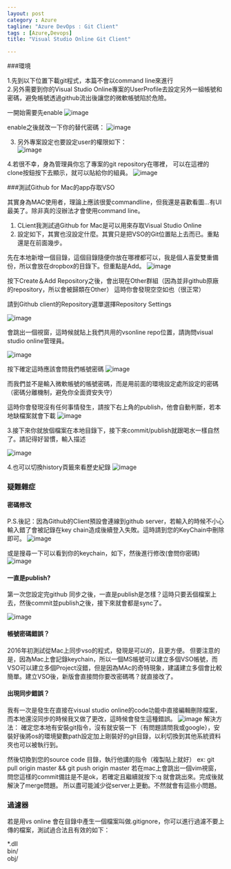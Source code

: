 ```yaml
---
layout: post
category : Azure 
tagline: "Azure DevOps : Git Client"
tags : [Azure,Devops]
title: "Visual Studio Online Git Client"

---
```


###環境

1.先到以下位置下載git程式，本篇不會以command line來進行  
2.另外需要到你的Visual Studio Online專案的UserProfile去設定另外一組帳號和密碼，避免帳號透過github流出後讓您的微軟帳號陷於危險。  

一開始需要先enable
![image](https://farm1.staticflickr.com/523/19800951693_8f78c39445_o.png)

enable之後就改一下你的替代密碼：
![image](https://farm1.staticflickr.com/338/19665371748_df70621339_o.png)

3. 另外專案設定也要設定user的權限如下：  
 ![image](https://farm8.staticflickr.com/7555/15592787673_6a9587187b_o.png)

4.若很不幸，身為管理員你忘了專案的git repository在哪裡，
可以在這裡的clone按鈕按下去顯示，就可以貼給你的組員。
![image](https://farm1.staticflickr.com/342/19665598850_8a20c418dc_o.png)

###測試Github for Mac的app存取VSO

其實身為MAC使用者，理論上應該很愛commandline，但我還是喜歡看圖...有UI最美了。除非真的沒辦法才會使用command line。  

1. CLient我測試過Github for Mac是可以用來存取Visual Studio Online  
2. 設定如下，其實也沒設定什麼。其實只是把VSO的Git位置貼上去而已。重點還是在前面幾步。  

先在本地新增一個目錄，這個目錄隨便你放在哪裡都可以，我是個人喜愛雙重備份，所以會放在dropbox的目錄下。但重點是Add。
![image](https://farm1.staticflickr.com/481/19232014303_6db45acab6_o.png)

按下Create＆Add Repository之後，會出現在Other群組（因為並非github原廠的repository，所以會被歸類在Other）
這時你會發現空空如也（很正常）

請到Github client的Repository選單選擇Repository Settings

![image](https://farm4.staticflickr.com/3775/19665038418_c5265161cf_o.png)

會跳出一個視窗，這時候就貼上我們共用的vsonline repo位置，請詢問visual studio online管理員。

![image](https://farm1.staticflickr.com/273/19845655172_21b65071ba_o.png)

按下確定這時應該會問我們帳號密碼
![image](https://farm1.staticflickr.com/504/19666512759_5d663405ec_o.png)

而我們並不是輸入微軟帳號的帳號密碼，而是用前面的環境設定處所設定的密碼（密碼分離機制，避免你全面資安失守）

這時你會發現沒有任何事情發生，請按下右上角的publish，他會自動判斷，若本地缺檔案就會下載
![image](https://farm1.staticflickr.com/424/19231081604_230cc6af52_o.png)
 
 
 
3.接下來你就放個檔案在本地目錄下，接下來commit/publish就跟喝水一樣自然  了。請記得好習慣，輸入描述

![image](https://farm8.staticflickr.com/7485/16025163078_3c310e56c1_o.png)

4.也可以切換history頁籤來看歷史紀錄
![image](https://farm1.staticflickr.com/375/19853532015_4e82f2ae67_o.png)


### 疑難雜症
#### 密碼修改
P.S.後記：因為Github的Client預設會連線到github server，若輸入的時候不小心輸入錯了會被記錄在key chain造成後續登入失敗。這時請到您的KeyChain中刪除即可。
![image](https://farm8.staticflickr.com/7494/16252609796_bd8bb95191_o.png)

或是搜尋一下可以看到你的keychain，如下，然後進行修改(會問你密碼)
![image](https://farm8.staticflickr.com/7645/16362363494_c5efb2a2b4_o.png)

#### 一直是publish?
第一次您設定完github 同步之後，一直是publish是怎樣？這時只要丟個檔案上去，然後commit並publish之後，接下來就會都是sync了。

![image](https://farm1.staticflickr.com/371/19830718606_639066b1d5_o.png)


#### 帳號密碼錯誤？
2016年初測試從Mac上同步vso的程式，發現是可以的，且更方便。
但要注意的是，因為Mac上會記錄keychain，所以一個MS帳號可以建立多個VSO帳號，而VSO可以建立多個Project沒錯，但是因為MAc的奇特現象，建議建立多個會比較簡單。建立VSO後，新版會直接問你要改密碼嗎？就直接改了。


#### 出現同步錯誤？
我有一次是發生在直接在visual studio online的code功能中直接編輯刪除檔案，而本地還沒同步的時候我又做了更改，這時候會發生這種錯誤。
![image](https://farm1.staticflickr.com/532/19234340334_de15e9b793_o.png)
解決方法：
確定您本地有安裝git指令，沒有就安裝一下（有問題請問我或google），安裝好後將os的環境變數path設定加上剛裝好的git目錄，以利切換到其他系統資料夾也可以被執行到。

然後切換到您的source code 目錄，執行他講的指令（複製貼上就好）
ex: git pull origin master && git push origin master
若在mac上會跳出一個vim視窗，問您這樣的commit備註是不是ok，若確定且繼續就按下:q
就會跳出來。完成後就解決了merge問題。
所以盡可能減少從server上更動。不然就會有這些小問題。


### 過濾器
若是用vs online 會在目錄中產生一個檔案叫做.gitignore，你可以進行過濾不要上傳的檔案，測試過合法且有效的如下：

*.dll  
bin/  
obj/  
